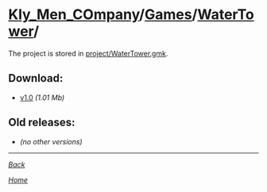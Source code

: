 ﻿# [Kly_Men_COmpany](https://github.com/aleksusklim/Kly_Men_COmpany "Kly_Men_COmpany")/[Games](https://github.com/aleksusklim/Kly_Men_COmpany/tree/master/Games "Kly_Men_COmpany/Games/")/[WaterTower](https://github.com/aleksusklim/WaterTower "Kly_Men_COmpany/Games/WaterTower/")/

The project is stored in [project/WaterTower.gmk](./project/WaterTower.gmk).

## Download:

- [v1.0](http://klimaleksus.narod.ru/Files/smt/WaterTower1V0.rar) _(1.01 Mb)_

## Old releases:

- _(no other versions)_

---

_[Back](https://github.com/aleksusklim/Kly_Men_COmpany/tree/master/Games "Kly_Men_COmpany/Games/")_

_[Home](https://github.com/aleksusklim/Kly_Men_COmpany "Kly_Men_COmpany")_
